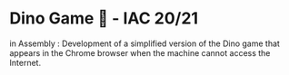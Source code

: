 # Dino Game 🦖 - IAC 20/21
in Assembly : Development of a simplified version of the Dino game that appears in the Chrome browser when the machine cannot access the Internet.

